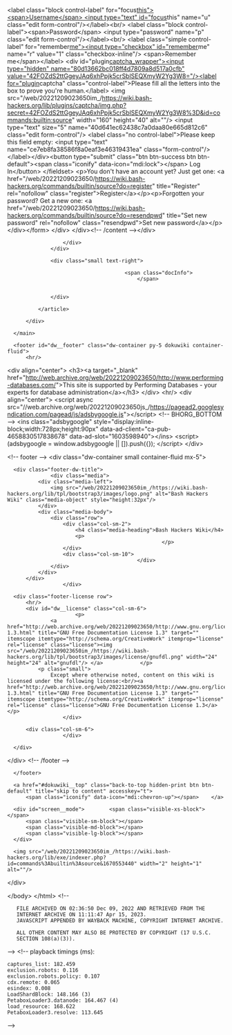 \<label class="block control-label"
for="focus<u>this"\>\<span\>Username\</span\> \<input type="text"
id="focus</u>this" name="u" class="edit
form-control"/\>\</label\>\<br/\> \<label class="block
control-label"\>\<span\>Password\</span\> \<input type="password"
name="p" class="edit form-control"/\>\</label\>\<br/\> \<label
class="simple control-label" for="remember<u>me"\>\<input
type="checkbox" id="remember</u>me" name="r" value="1"
class="checkbox-inline"/\> \<span\>Remember me\</span\>\</label\> \<div
id="plugin<u>captcha_wrapper"\>\<input type="hidden"
name="80d13662bc018ff4d7809a8d517a0cfb"
value="42FOZdS2ttGgeyJAq6xhPpjk5crSblSEQXmyW2Yg3W8="/\>\<label
for="plugin</u>captcha" class="control-label"\>Please fill all the
letters into the box to prove you're human.\</label\> \<img
src="/web/20221209023650im\_/<https://wiki.bash-hackers.org/lib/plugins/captcha/img.php?secret=42FOZdS2ttGgeyJAq6xhPpjk5crSblSEQXmyW2Yg3W8%3D&id=commands:builtin:source>"
width="160" height="40" alt=""/\> \<input type="text" size="5"
name="40d641ec62438c7a0daa80e665d812c6" class="edit form-control"/\>
\<label class="no control-label"\>Please keep this field empty: \<input
type="text" name="ce7eb8fa38586f8a0eaf3e46319431ea"
class="form-control"/\>\</label\>\</div\>\<button type="submit"
class="btn btn-success btn btn-default"\>\<span class="iconify"
data-icon="mdi:lock"\>\</span\> Log In\</button\> \</fieldset\> \<p\>You
don't have an account yet? Just get one: \<a
href="/web/20221209023650/<https://wiki.bash-hackers.org/commands/builtin/source?do=register>"
title="Register" rel="nofollow"
class="register"\>Register\</a\>\</p\>\<p\>Forgotten your password? Get
a new one: \<a
href="/web/20221209023650/<https://wiki.bash-hackers.org/commands/builtin/source?do=resendpwd>"
title="Set new password" rel="nofollow" class="resendpwd"\>Set new
password\</a\>\</p\>\</div\>\</form\> \</div\> \</div\>\<!-- /content
--\>\</div\>

                      </div>
                  </div>

                  <div class="small text-right">

                                          <span class="docInfo">
                                              </span>
                      
                      
                  </div>

              </article>

          </div>

      </main>

      <footer id="dw__footer" class="dw-container py-5 dokuwiki container-fluid">
          <hr/>

\<div align="center"\> \<h3\>\<a target="\_blank"
href="<http://web.archive.org/web/20221209023650/http://www.performing-databases.com/>"\>This
site is supported by Performing Databases - your experts for database
administration\</a\>\</h3\> \</div\> \<hr/\> \<div align="center"\>
\<script async
src="//web.archive.org/web/20221209023650js\_/<https://pagead2.googlesyndication.com/pagead/js/adsbygoogle.js>"\>\</script\>
\<!-- BHORG_BOTTOM --\> \<ins class="adsbygoogle"
style="display:inline-block;width:728px;height:90px"
data-ad-client="ca-pub-4658830517838678"
data-ad-slot="1603598940"\>\</ins\> \<script\> (adsbygoogle =
window.adsbygoogle \|\| \[\]).push({}); \</script\> \</div\>

\<!-- footer --\> \<div class="dw-container small container-fluid
mx-5"\>

      <div class="footer-dw-title">
                  <div class="media">
              <div class="media-left">
                  <img src="/web/20221209023650im_/https://wiki.bash-hackers.org/lib/tpl/bootstrap3/images/logo.png" alt="Bash Hackers Wiki" class="media-object" style="height:32px"/>
              </div>
              <div class="media-body">
                  <div class="row">
                      <div class="col-sm-2">
                          <h4 class="media-heading">Bash Hackers Wiki</h4>
                          <p>
                                                      </p>
                      </div>
                      <div class="col-sm-10">
                                              </div>
                  </div>
              </div>
          </div>
                      </div>

      <div class="footer-license row">
          <hr/>
          <div id="dw__license" class="col-sm-6">
                          <p>
                  <a href="http://web.archive.org/web/20221209023650/http://www.gnu.org/licenses/fdl-1.3.html" title="GNU Free Documentation License 1.3" target="" itemscope itemtype="http://schema.org/CreativeWork" itemprop="license" rel="license" class="license"><img src="/web/20221209023650im_/https://wiki.bash-hackers.org/lib/tpl/bootstrap3/images/license/gnufdl.png" width="24" height="24" alt="gnufdl"/> </a>            </p>
              <p class="small">
                  Except where otherwise noted, content on this wiki is licensed under the following license:<br/><a href="http://web.archive.org/web/20221209023650/http://www.gnu.org/licenses/fdl-1.3.html" title="GNU Free Documentation License 1.3" target="" itemscope itemtype="http://schema.org/CreativeWork" itemprop="license" rel="license" class="license">GNU Free Documentation License 1.3</a>            </p>
                      </div>

          <div class="col-sm-6">
                      </div>

      </div>

\</div\> \<!-- /footer --\>

      </footer>

      <a href="#dokuwiki__top" class="back-to-top hidden-print btn btn-default" title="skip to content" accesskey="t">
          <span class="iconify" data-icon="mdi:chevron-up"></span>    </a>

      <div id="screen__mode">        <span class="visible-xs-block"></span>
          <span class="visible-sm-block"></span>
          <span class="visible-md-block"></span>
          <span class="visible-lg-block"></span>
      </div>

      <img src="/web/20221209023650im_/https://wiki.bash-hackers.org/lib/exe/indexer.php?id=commands%3Abuiltin%3Asource&1670553440" width="2" height="1" alt=""/>

\</div\>

\</body\> \</html\> \<!--

       FILE ARCHIVED ON 02:36:50 Dec 09, 2022 AND RETRIEVED FROM THE
       INTERNET ARCHIVE ON 11:11:47 Apr 15, 2023.
       JAVASCRIPT APPENDED BY WAYBACK MACHINE, COPYRIGHT INTERNET ARCHIVE.

       ALL OTHER CONTENT MAY ALSO BE PROTECTED BY COPYRIGHT (17 U.S.C.
       SECTION 108(a)(3)).

--\> \<!-- playback timings (ms):

    captures_list: 182.459
    exclusion.robots: 0.116
    exclusion.robots.policy: 0.107
    cdx.remote: 0.065
    esindex: 0.008
    LoadShardBlock: 148.166 (3)
    PetaboxLoader3.datanode: 164.467 (4)
    load_resource: 168.622
    PetaboxLoader3.resolve: 113.645

--\>
